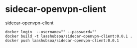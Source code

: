 # sidecar-openvpn-client
sidecar-openvpn-client


```shell
docker login  --username="" --password=""
docker build -t laashubsoa/sidecar-openvpn-client:0.0.1 .
docker push laashubsoa/sidecar-openvpn-client:0.0.1

```